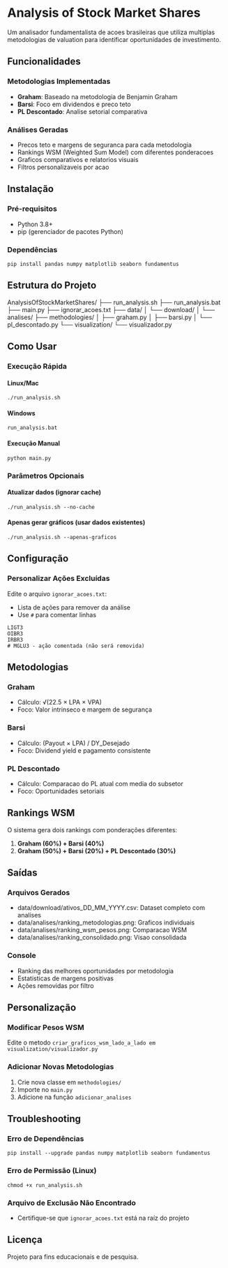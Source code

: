 # Analysis of Stock Market Shares

Um analisador fundamentalista de acoes brasileiras que utiliza multiplas metodologias de valuation para identificar oportunidades de investimento.

## Funcionalidades

### Metodologias Implementadas
- **Graham**: Baseado na metodologia de Benjamin Graham
- **Barsi**: Foco em dividendos e preco teto
- **PL Descontado**: Analise setorial comparativa

### Análises Geradas
- Precos teto e margens de seguranca para cada metodologia
- Rankings WSM (Weighted Sum Model) com diferentes ponderacoes
- Graficos comparativos e relatorios visuais
- Filtros personalizaveis por acao

## Instalação

### Pré-requisitos
- Python 3.8+
- pip (gerenciador de pacotes Python)

### Dependências
```pip install pandas numpy matplotlib seaborn fundamentus```

## Estrutura do Projeto

AnalysisOfStockMarketShares/
├── run_analysis.sh
├── run_analysis.bat
├── main.py
├── ignorar_acoes.txt
├── data/
│   └── download/
│   └── analises/
├── methodologies/
│   ├── graham.py
│   ├── barsi.py
│   └── pl_descontado.py
└── visualization/
    └── visualizador.py

## Como Usar

### Execução Rápida
#### Linux/Mac
```./run_analysis.sh```

#### Windows
```run_analysis.bat```

#### Execução Manual
```python main.py```

### Parâmetros Opcionais
#### Atualizar dados (ignorar cache)
```./run_analysis.sh --no-cache```

#### Apenas gerar gráficos (usar dados existentes)
```./run_analysis.sh --apenas-graficos```

## Configuração

### Personalizar Ações Excluídas
Edite o arquivo `ignorar_acoes.txt`:
* Lista de ações para remover da análise
* Use `#` para comentar linhas

```
LIGT3
OIBR3
IRBR3
# MGLU3 - ação comentada (não será removida)
```

## Metodologias

### Graham
- Cálculo: √(22.5 × LPA × VPA)
- Foco: Valor intrinseco e margem de segurança

### Barsi
- Cálculo: (Payout × LPA) / DY_Desejado
- Foco: Dividend yield e pagamento consistente

### PL Descontado
- Cálculo: Comparacao do PL atual com media do subsetor
- Foco: Oportunidades setoriais

## Rankings WSM

O sistema gera dois rankings com ponderações diferentes:

1. **Graham (60%) + Barsi (40%)**
2. **Graham (50%) + Barsi (20%) + PL Descontado (30%)**

## Saídas

### Arquivos Gerados
- data/download/ativos_DD_MM_YYYY.csv: Dataset completo com analises
- data/analises/ranking_metodologias.png: Graficos individuais
- data/analises/ranking_wsm_pesos.png: Comparacao WSM
- data/analises/ranking_consolidado.png: Visao consolidada

### Console
- Ranking das melhores oportunidades por metodologia
- Estatisticas de margens positivas
- Ações removidas por filtro


## Personalização

### Modificar Pesos WSM
Edite o metodo `criar_graficos_wsm_lado_a_lado em visualization/visualizador.py`

### Adicionar Novas Metodologias
1. Crie nova classe em `methodologies/`
2. Importe no `main.py`
3. Adicione na função `adicionar_analises`

## Troubleshooting

### Erro de Dependências
```pip install --upgrade pandas numpy matplotlib seaborn fundamentus```

### Erro de Permissão (Linux)
```chmod +x run_analysis.sh```

### Arquivo de Exclusão Não Encontrado
- Certifique-se que `ignorar_acoes.txt` está na raíz do projeto

## Licença
Projeto para fins educacionais e de pesquisa.